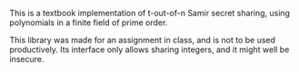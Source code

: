 This is a textbook implementation of t-out-of-n Samir secret sharing, using
polynomials in a finite field of prime order.

This library was made for an assignment in class, and is not to be used
productively. Its interface only allows sharing integers, and it might well
be insecure.
